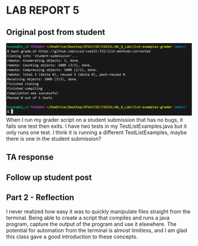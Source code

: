 # **LAB REPORT 5**
## Original post from student
![Screenshot of symptom](labreport_5_symptom.png)
When I run my grader script on a student submission that has no bugs, it fails one test then exits. I have two tests in my TestListExamples.java but it only runs one test. I think it is running a different TestListExamples, maybe there is one in the student submission?

## TA response

## Follow up student post


## Part 2 - Reflection
I never realized how easy it was to quickly manipulate files straight from the terminal. Being able to create a script that compiles and runs a java program, capture the output of the program and use it elsewhere. The potential for automation from the terminal is almost limitless, and I am glad this class gave a good introduction to these concepts.


